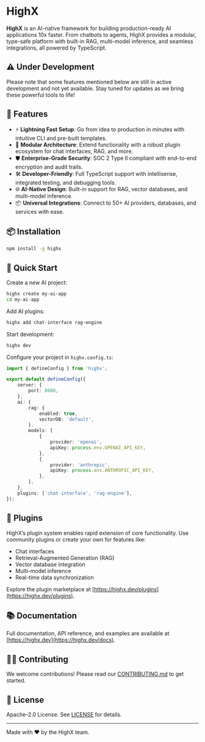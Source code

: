 # HighX

**HighX** is an AI-native framework for building production-ready AI applications 10x faster. From chatbots to agents, HighX provides a modular, type-safe platform with built-in RAG, multi-model inference, and seamless integrations, all powered by TypeScript.

## ⚠️ Under Development

Please note that some features mentioned below are still in active development and not yet available. Stay tuned for updates as we bring these powerful tools to life!

## 🚀 Features

- ⚡ **Lightning Fast Setup**: Go from idea to production in minutes with intuitive CLI and pre-built templates.
- 🧩 **Modular Architecture**: Extend functionality with a robust plugin ecosystem for chat interfaces, RAG, and more.
- 🛡️ **Enterprise-Grade Security**: SOC 2 Type II compliant with end-to-end encryption and audit trails.
- 🛠️ **Developer-Friendly**: Full TypeScript support with intellisense, integrated testing, and debugging tools.
- 🌐 **AI-Native Design**: Built-in support for RAG, vector databases, and multi-model inference.
- 📦 **Universal Integrations**: Connect to 50+ AI providers, databases, and services with ease.

## 📦 Installation

```bash
npm install -g highx
```

## 🧪 Quick Start

Create a new AI project:

```bash
highx create my-ai-app
cd my-ai-app
```

Add AI plugins:

```bash
highx add chat-interface rag-engine
```

Start development:

```bash
highx dev
```

Configure your project in `highx.config.ts`:

```ts
import { defineConfig } from 'highx';

export default defineConfig({
	server: {
		port: 8080,
	},
	ai: {
		rag: {
			enabled: true,
			vectorDB: 'default',
		},
		models: [
			{
				provider: 'openai',
				apiKey: process.env.OPENAI_API_KEY,
			},
			{
				provider: 'anthropic',
				apiKey: process.env.ANTHROPIC_API_KEY,
			},
		],
	},
	plugins: ['chat-interface', 'rag-engine'],
});
```

## 🔌 Plugins

HighX’s plugin system enables rapid extension of core functionality. Use community plugins or create your own for features like:

- Chat interfaces
- Retrieval-Augmented Generation (RAG)
- Vector database integration
- Multi-model inference
- Real-time data synchronization

Explore the plugin marketplace at [https://highx.dev/plugins](https://highx.dev/plugins).

## 📚 Documentation

Full documentation, API reference, and examples are available at [https://highx.dev](https://highx.dev/docs).

## 🧑‍💻 Contributing

We welcome contributions! Please read our [CONTRIBUTING.md](./CONTRIBUTING.md) to get started.

## 📝 License

Apache-2.0 License. See [LICENSE](./LICENSE) for details.

---

Made with ❤️ by the HighX team.
